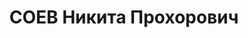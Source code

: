 ---
title: СОЕВ Никита Прохорович
description: "Род. в 1903, деревня Суто-Хи, русский, обр.: грамотный, бывший член\
  \ ВКП(б). Проживал: Красногвардейский р-н, с. Евдокимовское. Директор МТС \n  Арестован\
  \ 31.08.1937. Приговор: ВМН. Расстрелян"
---